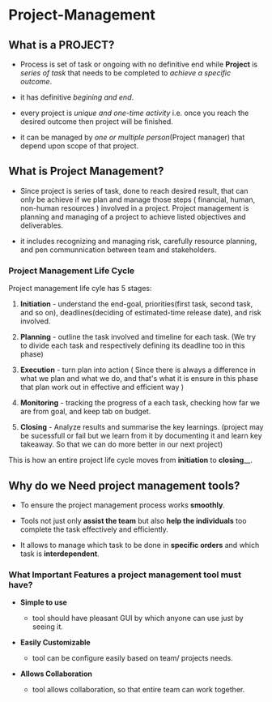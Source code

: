 # Project-Management

## What is a PROJECT?

- Process is set of task or ongoing with no definitive end while __Project__ is _series of task_ that needs to be completed to _achieve a specific outcome_.

- it has definitive _begining and end_.

- every project is _unique and  one-time activity_ i.e. once you reach the desired outcome then project will be finished.

- it can be managed by _one or multiple person_(Project manager) that depend upon scope of that project.

## What is Project Management?

- Since project is series of task, done to reach desired result, that can only be achieve if we plan and manage those steps ( financial, human, non-human resources ) involved in a project. Project management is planning and managing of a project to achieve listed objectives and deliverables.  

- it includes recognizing and managing risk, carefully resource planning, and pen communnication between team and stakeholders.

### Project Management Life Cycle
Project management life cyle has 5 stages:

1. __Initiation__ - understand the end-goal, priorities(first task, second task, and so on), deadlines(deciding of estimated-time release date), and risk involved.

2. __Planning__ - outline the task involved and timeline for each task. (We try to divide each task and respectively defining its deadline too in this phase)
   
3. __Execution__ - turn plan into action ( Since there is always a difference in what we plan and what we do, and that's what it is ensure in this phase that plan work out in effective and efficient way )

4. __Monitoring__ - tracking the progress of a each task, checking how far we are from goal, and keep tab on budget.

5. __Closing__ - Analyze results and summarise the key learnings. (project may be sucessfull or fail but we learn from it by documenting it and learn key takeaway. So that we can do more better in our next project)

This is how an entire project life cycle moves from __initiation__ to __closing____.


## Why do we __Need__ project management tools?

* To ensure the project management process works __smoothly__.

* Tools not just only __assist the team__ but also __help the individuals__ too complete the task effectively and efficiently.

* It allows to manage which task to be done in __specific orders__ and which task is __interdependent__. 


### What __Important Features__ a project management tool must have?

* __Simple to use__
	
	- tool should have pleasant GUI by which anyone can use just by seeing it.

* __Easily Customizable__
	
	- tool can be configure easily based on team/ projects needs.

* __Allows Collaboration__
	
	- tool allows collaboration, so that entire team can work together.
